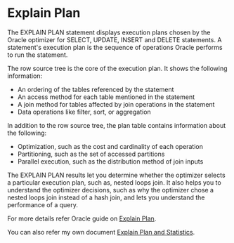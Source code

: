 # Explain Plan

The EXPLAIN PLAN statement displays execution plans chosen by the Oracle optimizer for SELECT, UPDATE, INSERT and DELETE statements. 
A statement's execution plan is the sequence of operations Oracle performs to run the statement.

The row source tree is the core of the execution plan. It shows the following information:
* An ordering of the tables referenced by the statement
* An access method for each table mentioned in the statement
* A join method for tables affected by join operations in the statement
* Data operations like filter, sort, or aggregation

In addition to the row source tree, the plan table contains information about the following:
* Optimization, such as the cost and cardinality of each operation
* Partitioning, such as the set of accessed partitions
* Parallel execution, such as the distribution method of join inputs

The EXPLAIN PLAN results let you determine whether the optimizer selects a particular execution plan, such as, nested loops join. 
It also helps you to understand the optimizer decisions, such as why the optimizer chose a nested loops join instead of a hash join, and lets you understand the performance of a query.

For more details refer Oracle guide on [Explain Plan](https://docs.oracle.com/cd/B19306_01/server.102/b14211/ex_plan.htm#i3305).

You can also refer my own document [Explain Plan and Statistics](https://github.com/rajnathsah/Oracle-Scripts-and-Notes/blob/master/Notes/Explain%20Plan%20and%20Statistics%20Help%20Document.doc).
